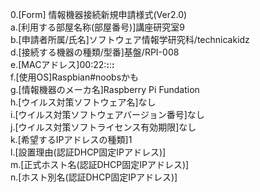 0.[Form] 情報機器接続新規申請様式(Ver2.0)  
a.[利用する部屋名称(部屋番号)]講座研究室9  
b.[申請者所属/氏名]ソフトウェア情報学研究科/technicakidz  
d.[接続する機器の種類/型番]基盤/RPI-008  
e.[MACアドレス]00:22:**:**:**:**  
f.[使用OS]Raspbian#noobsかも  
g.[情報機器のメーカ名]Raspberry Pi Fundation  
h.[ウイルス対策ソフトウェア名]なし  
i.[ウイルス対策ソフトウェアバージョン番号]なし  
j.[ウイルス対策ソフトライセンス有効期限]なし  
k.[希望するIPアドレスの種類]1  
l.[設置理由(認証DHCP固定IPアドレス)]  
m.[正式ホスト名(認証DHCP固定IPアドレス)]  
n.[ホスト別名(認証DHCP固定IPアドレス)]  

